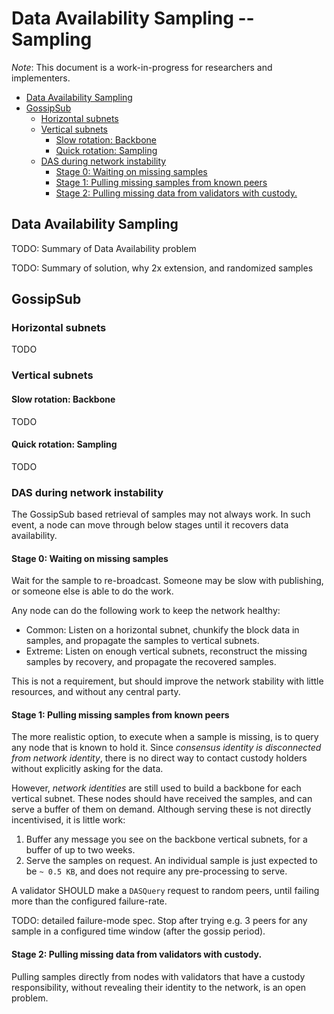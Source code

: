 # Data Availability Sampling -- Sampling

*Note*: This document is a work-in-progress for researchers and implementers.

<!-- mdformat-toc start --slug=github --no-anchors --maxlevel=6 --minlevel=2 -->

- [Data Availability Sampling](#data-availability-sampling)
- [GossipSub](#gossipsub)
  - [Horizontal subnets](#horizontal-subnets)
  - [Vertical subnets](#vertical-subnets)
    - [Slow rotation: Backbone](#slow-rotation-backbone)
    - [Quick rotation: Sampling](#quick-rotation-sampling)
  - [DAS during network instability](#das-during-network-instability)
    - [Stage 0: Waiting on missing samples](#stage-0-waiting-on-missing-samples)
    - [Stage 1: Pulling missing samples from known peers](#stage-1-pulling-missing-samples-from-known-peers)
    - [Stage 2: Pulling missing data from validators with custody.](#stage-2-pulling-missing-data-from-validators-with-custody)

<!-- mdformat-toc end -->

## Data Availability Sampling

TODO: Summary of Data Availability problem

TODO: Summary of solution, why 2x extension, and randomized samples

## GossipSub

### Horizontal subnets

TODO

### Vertical subnets

#### Slow rotation: Backbone

TODO

#### Quick rotation: Sampling

TODO

### DAS during network instability

The GossipSub based retrieval of samples may not always work.
In such event, a node can move through below stages until it recovers data availability.

#### Stage 0: Waiting on missing samples

Wait for the sample to re-broadcast. Someone may be slow with publishing, or someone else is able to do the work.

Any node can do the following work to keep the network healthy:

- Common: Listen on a horizontal subnet, chunkify the block data in samples, and propagate the samples to vertical subnets.
- Extreme: Listen on enough vertical subnets, reconstruct the missing samples by recovery, and propagate the recovered samples.

This is not a requirement, but should improve the network stability with little resources, and without any central party.

#### Stage 1: Pulling missing samples from known peers

The more realistic option, to execute when a sample is missing, is to query any node that is known to hold it.
Since *consensus identity is disconnected from network identity*, there is no direct way to contact custody holders
without explicitly asking for the data.

However, *network identities* are still used to build a backbone for each vertical subnet.
These nodes should have received the samples, and can serve a buffer of them on demand.
Although serving these is not directly incentivised, it is little work:

1. Buffer any message you see on the backbone vertical subnets, for a buffer of up to two weeks.
2. Serve the samples on request. An individual sample is just expected to be `~ 0.5 KB`, and does not require any pre-processing to serve.

A validator SHOULD make a `DASQuery` request to random peers, until failing more than the configured failure-rate.

TODO: detailed failure-mode spec. Stop after trying e.g. 3 peers for any sample in a configured time window (after the gossip period).

#### Stage 2: Pulling missing data from validators with custody.

Pulling samples directly from nodes with validators that have a custody responsibility,
without revealing their identity to the network, is an open problem.
